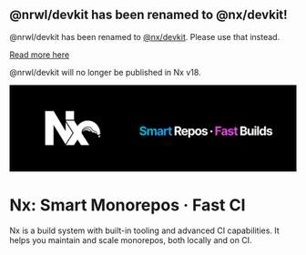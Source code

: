 ## @nrwl/devkit has been renamed to @nx/devkit!

@nrwl/devkit has been renamed to [@nx/devkit](https://www.npmjs.com/package/@nx/devkit). Please use that instead.

[Read more here](https://nx.dev/recipes/other/rescope)

@nrwl/devkit will no longer be published in Nx v18.

<p style="text-align: center;"><img src="https://raw.githubusercontent.com/nrwl/nx/master/images/nx.png" width="600" alt="Nx - Smart Monorepos · Fast CI"></p>

# Nx: Smart Monorepos · Fast CI

Nx is a build system with built-in tooling and advanced CI capabilities. It helps you maintain and scale monorepos, both locally and on CI.
